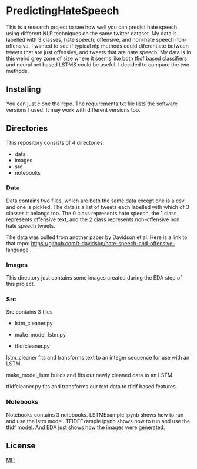 # PredictingHateSpeech

This is a research project to see how well you can predict hate speech using different NLP techniques on the same twitter dataset. My data is labelled with 3 classes, hate speech, offensive, and non-hate speech non-offensive. I wanted to see if typical nlp methods could diferentiate between tweets that are just offensive, and tweets that are hate speech. My data is in this weird grey zone of size where it seems like both tfidf based classifiers and neural net based LSTMS could be useful. I decided to compare the two methods.

## Installing 

You can just clone the repo. The requirements.txt file lists the software versions I used. It may work with different versions too.

## Directories

This repository consists of 4 directories:

- data
- images
- src
- notebooks

### Data

Data contains two files, which are both the same data except one is a csv and one is pickled. The data is a list of tweets each labelled with which of 3 classes it belongs too. The 0 class represents hate speech, the 1 class represents offensive text, and the 2 class represents non-offensive non hate speech tweets.

The data was pulled from another paper by Davidson et al. Here is a link to that repo: https://github.com/t-davidson/hate-speech-and-offensive-language

### Images

This directory just contains some images created during the EDA step of this project.

### Src

Src contains 3 files

- lstm_cleaner.py 

- make_model_lstm.py

- tfidfcleaner.py 

lstm_cleaner fits and transforms text to an integer sequence for use with an LSTM.

make_model_lstm builds and fits our newly cleaned data to an LSTM.

tfidfcleaner.py fits and transforms our text data to tfidf based features. 

### Notebooks

Notebooks contains 3 notebooks. LSTMExample.ipynb shows how to run and use the lstm model. TFIDFExample.ipynb shows how to run and use the tfidf model. And EDA just shows how the images were generated.

## License
[MIT](https://choosealicense.com/licenses/mit/)
